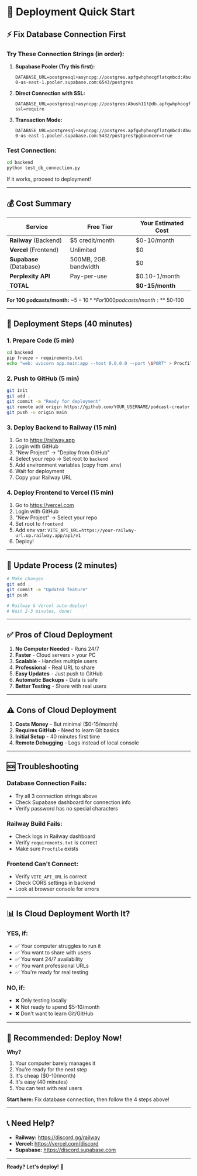 # 🚀 Deployment Quick Start

## ⚡ Fix Database Connection First

### **Try These Connection Strings (in order):**

1. **Supabase Pooler (Try this first):**
   ```
   DATABASE_URL=postgresql+asyncpg://postgres.apfgwhphocgflatqmbcd:Abush11!@aws-0-us-east-1.pooler.supabase.com:6543/postgres
   ```

2. **Direct Connection with SSL:**
   ```
   DATABASE_URL=postgresql+asyncpg://postgres:Abush11!@db.apfgwhphocgflatqmbcd.supabase.co:5432/postgres?ssl=require
   ```

3. **Transaction Mode:**
   ```
   DATABASE_URL=postgresql+asyncpg://postgres.apfgwhphocgflatqmbcd:Abush11!@aws-0-us-east-1.pooler.supabase.com:5432/postgres?pgbouncer=true
   ```

### **Test Connection:**
```bash
cd backend
python test_db_connection.py
```

If it works, proceed to deployment!

---

## 💰 Cost Summary

| Service | Free Tier | Your Estimated Cost |
|---------|-----------|---------------------|
| **Railway** (Backend) | $5 credit/month | $0-10/month |
| **Vercel** (Frontend) | Unlimited | $0 |
| **Supabase** (Database) | 500MB, 2GB bandwidth | $0 |
| **Perplexity API** | Pay-per-use | $0.10-1/month |
| **TOTAL** | | **$0-15/month** |

**For 100 podcasts/month:** ~$5-10
**For 1000 podcasts/month:** ~$50-100

---

## 🎯 Deployment Steps (40 minutes)

### **1. Prepare Code (5 min)**
```bash
cd backend
pip freeze > requirements.txt
echo "web: uvicorn app.main:app --host 0.0.0.0 --port \$PORT" > Procfile
```

### **2. Push to GitHub (5 min)**
```bash
git init
git add .
git commit -m "Ready for deployment"
git remote add origin https://github.com/YOUR_USERNAME/podcast-creator.git
git push -u origin main
```

### **3. Deploy Backend to Railway (15 min)**
1. Go to https://railway.app
2. Login with GitHub
3. "New Project" → "Deploy from GitHub"
4. Select your repo → Set root to `backend`
5. Add environment variables (copy from .env)
6. Wait for deployment
7. Copy your Railway URL

### **4. Deploy Frontend to Vercel (15 min)**
1. Go to https://vercel.com
2. Login with GitHub
3. "New Project" → Select your repo
4. Set root to `frontend`
5. Add env var: `VITE_API_URL=https://your-railway-url.up.railway.app/api/v1`
6. Deploy!

---

## 🔄 Update Process (2 minutes)

```bash
# Make changes
git add .
git commit -m "Updated feature"
git push

# Railway & Vercel auto-deploy!
# Wait 2-3 minutes, done!
```

---

## ✅ Pros of Cloud Deployment

1. **No Computer Needed** - Runs 24/7
2. **Faster** - Cloud servers > your PC
3. **Scalable** - Handles multiple users
4. **Professional** - Real URL to share
5. **Easy Updates** - Just push to GitHub
6. **Automatic Backups** - Data is safe
7. **Better Testing** - Share with real users

---

## ⚠️ Cons of Cloud Deployment

1. **Costs Money** - But minimal ($0-15/month)
2. **Requires GitHub** - Need to learn Git basics
3. **Initial Setup** - 40 minutes first time
4. **Remote Debugging** - Logs instead of local console

---

## 🆘 Troubleshooting

### **Database Connection Fails:**
- Try all 3 connection strings above
- Check Supabase dashboard for connection info
- Verify password has no special characters

### **Railway Build Fails:**
- Check logs in Railway dashboard
- Verify `requirements.txt` is correct
- Make sure `Procfile` exists

### **Frontend Can't Connect:**
- Verify `VITE_API_URL` is correct
- Check CORS settings in backend
- Look at browser console for errors

---

## 📊 Is Cloud Deployment Worth It?

### **YES, if:**
- ✅ Your computer struggles to run it
- ✅ You want to share with users
- ✅ You want 24/7 availability
- ✅ You want professional URLs
- ✅ You're ready for real testing

### **NO, if:**
- ❌ Only testing locally
- ❌ Not ready to spend $5-10/month
- ❌ Don't want to learn Git/GitHub

---

## 🎯 Recommended: Deploy Now!

**Why?**
1. Your computer barely manages it
2. You're ready for the next step
3. It's cheap ($0-10/month)
4. It's easy (40 minutes)
5. You can test with real users

**Start here:** Fix database connection, then follow the 4 steps above!

---

## 📞 Need Help?

- **Railway:** https://discord.gg/railway
- **Vercel:** https://vercel.com/discord
- **Supabase:** https://discord.supabase.com

---

**Ready? Let's deploy!** 🚀
